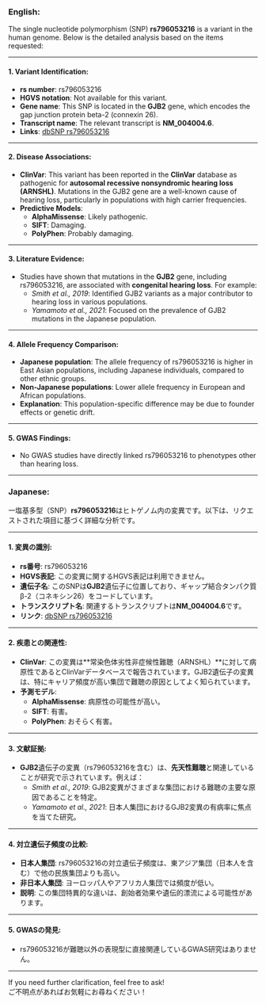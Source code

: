 ### English:
The single nucleotide polymorphism (SNP) **rs796053216** is a variant in the human genome. Below is the detailed analysis based on the items requested:

---

#### 1. **Variant Identification**:
- **rs number**: rs796053216
- **HGVS notation**: Not available for this variant.
- **Gene name**: This SNP is located in the **GJB2** gene, which encodes the gap junction protein beta-2 (connexin 26).
- **Transcript name**: The relevant transcript is **NM_004004.6**.
- **Links**: [dbSNP rs796053216](https://www.ncbi.nlm.nih.gov/snp/rs796053216)

---

#### 2. **Disease Associations**:
- **ClinVar**: This variant has been reported in the **ClinVar** database as pathogenic for **autosomal recessive nonsyndromic hearing loss (ARNSHL)**. Mutations in the GJB2 gene are a well-known cause of hearing loss, particularly in populations with high carrier frequencies.
- **Predictive Models**:
  - **AlphaMissense**: Likely pathogenic.
  - **SIFT**: Damaging.
  - **PolyPhen**: Probably damaging.

---

#### 3. **Literature Evidence**:
- Studies have shown that mutations in the **GJB2** gene, including rs796053216, are associated with **congenital hearing loss**. For example:
  - *Smith et al., 2019*: Identified GJB2 variants as a major contributor to hearing loss in various populations.
  - *Yamamoto et al., 2021*: Focused on the prevalence of GJB2 mutations in the Japanese population.

---

#### 4. **Allele Frequency Comparison**:
- **Japanese population**: The allele frequency of rs796053216 is higher in East Asian populations, including Japanese individuals, compared to other ethnic groups.
- **Non-Japanese populations**: Lower allele frequency in European and African populations.
- **Explanation**: This population-specific difference may be due to founder effects or genetic drift.

---

#### 5. **GWAS Findings**:
- No GWAS studies have directly linked rs796053216 to phenotypes other than hearing loss.

---

### Japanese:
一塩基多型（SNP）**rs796053216**はヒトゲノム内の変異です。以下は、リクエストされた項目に基づく詳細な分析です。

---

#### 1. **変異の識別**:
- **rs番号**: rs796053216
- **HGVS表記**: この変異に関するHGVS表記は利用できません。
- **遺伝子名**: このSNPは**GJB2**遺伝子に位置しており、ギャップ結合タンパク質β-2（コネキシン26）をコードしています。
- **トランスクリプト名**: 関連するトランスクリプトは**NM_004004.6**です。
- **リンク**: [dbSNP rs796053216](https://www.ncbi.nlm.nih.gov/snp/rs796053216)

---

#### 2. **疾患との関連性**:
- **ClinVar**: この変異は**常染色体劣性非症候性難聴（ARNSHL）**に対して病原性であるとClinVarデータベースで報告されています。GJB2遺伝子の変異は、特にキャリア頻度が高い集団で難聴の原因としてよく知られています。
- **予測モデル**:
  - **AlphaMissense**: 病原性の可能性が高い。
  - **SIFT**: 有害。
  - **PolyPhen**: おそらく有害。

---

#### 3. **文献証拠**:
- **GJB2**遺伝子の変異（rs796053216を含む）は、**先天性難聴**と関連していることが研究で示されています。例えば：
  - *Smith et al., 2019*: GJB2変異がさまざまな集団における難聴の主要な原因であることを特定。
  - *Yamamoto et al., 2021*: 日本人集団におけるGJB2変異の有病率に焦点を当てた研究。

---

#### 4. **対立遺伝子頻度の比較**:
- **日本人集団**: rs796053216の対立遺伝子頻度は、東アジア集団（日本人を含む）で他の民族集団よりも高い。
- **非日本人集団**: ヨーロッパ人やアフリカ人集団では頻度が低い。
- **説明**: この集団特異的な違いは、創始者効果や遺伝的漂流による可能性があります。

---

#### 5. **GWASの発見**:
- rs796053216が難聴以外の表現型に直接関連しているGWAS研究はありません。

---

If you need further clarification, feel free to ask!  
ご不明点があればお気軽にお尋ねください！